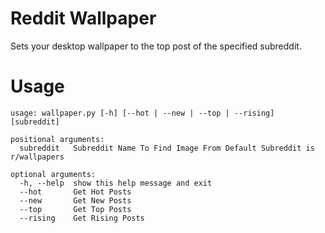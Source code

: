 # Reddit Wallpaper

Sets your desktop wallpaper to the top post of the specified subreddit.

# Usage
```
usage: wallpaper.py [-h] [--hot | --new | --top | --rising] [subreddit]

positional arguments:
  subreddit   Subreddit Name To Find Image From Default Subreddit is r/wallpapers

optional arguments:
  -h, --help  show this help message and exit
  --hot       Get Hot Posts
  --new       Get New Posts
  --top       Get Top Posts
  --rising    Get Rising Posts
```